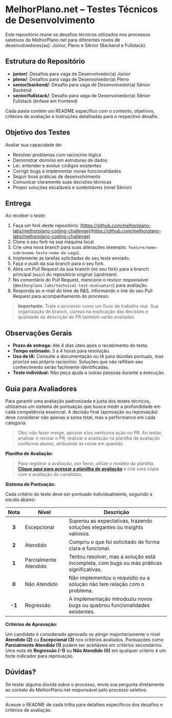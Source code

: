 # MelhorPlano.net – Testes Técnicos de Desenvolvimento

Este repositório reúne os desafios técnicos utilizados nos processos seletivos do MelhorPlano.net para diferentes níveis de desenvolvedores(as): Júnior, Pleno e Sênior (Backend e Fullstack).

## Estrutura do Repositório

- **junior/**: Desafios para vaga de Desenvolvedor(a) Júnior
- **pleno/**: Desafios para vaga de Desenvolvedor(a) Pleno
- **senior/backend/**: Desafio para vaga de Desenvolvedor(a) Sênior Backend
- **senior/fullstack/**: Desafio para vaga de Desenvolvedor(a) Sênior Fullstack (ênfase em frontend)

Cada pasta contém um README específico com o contexto, objetivos, critérios de avaliação e instruções detalhadas para o respectivo desafio.

## Objetivo dos Testes

Avaliar sua capacidade de:

- Resolver problemas com raciocínio lógico
- Demonstrar domínio em estruturas de dados
- Ler, entender e evoluir códigos existentes
- Corrigir bugs e implementar novas funcionalidades
- Seguir boas práticas de desenvolvimento
- Comunicar claramente suas decisões técnicas
- Propor soluções escaláveis e sustentáveis (nível Sênior)

## Entrega

Ao receber o teste:

1. Faça um fork deste repositório: [https://github.com/melhorplano-labs/melhorplano-coding-challenge](https://github.com/melhorplano-labs/melhorplano-coding-challenge)
2. Clone o seu fork na sua máquina local.
3. Crie uma nova branch para suas alterações (exemplo: `feature/nome-sobrenome-teste-nome-da-vaga`).
4. Implemente as tarefas solicitadas do seu teste enviado.
5. Faça o push da sua branch para o seu fork.
6. Abra um Pull Request da sua branch (no seu fork) para a branch principal (`main`) do repositório original (upstream).
7. No comentário do Pull Request, mencione o revisor responsável (`@melhorplano-labs/technical-test-evaluators`) para avaliação.
8. Responda ao e-mail do time de R&S, informando o link do seu Pull Request para acompanhamento do processo.

> **Importante:**
> Trate o processo como um fluxo de trabalho real. Sua organização de branch, clareza na explicação das decisões e qualidade da descrição do PR também serão avaliadas.

## Observações Gerais

- **Prazo de entrega:** Até 4 dias úteis após o recebimento do teste.
- **Tempo estimado:** 3 a 4 horas para resolução.
- **Uso de IA:** Consulte a documentação ou IA para dúvidas pontuais, mas priorize seu próprio raciocínio. Soluções que não reflitam seu conhecimento serão facilmente identificadas.
- **Teste individual:** Não peça ajuda a outras pessoas durante a execução.

## Guia para Avaliadores

Para garantir uma avaliação padronizada e justa dos testes técnicos, utilizamos um sistema de pontuação que busca medir a profundidade em cada competência essencial. A decisão final (aprovação ou reprovação) deve considerar não apenas a soma total, mas a performance em cada categoria.

> Obs: não fazer merge, aprovar e/ou nenhuma ação no PR. Ao testar, analisar e revisar o PR, realizar a avaliação na planilha de avaliação conforme abaixo, atribuindo as notas em questão.

**Planilha de Avaliação:**

> Para registrar a avaliação, por favor, utilize o modelo da planilha. [**Clique aqui para acessar a planilha de avaliação**](https://docs.google.com/spreadsheets/d/1EnDMUBymhQImBNOzvUPRugtGvsX98mxSY0Zn9YdgxAc/edit?usp=sharing) e crie uma cópia com a avaliação do candidato.

**Sistema de Pontuação:**

Cada critério do teste deve ser pontuado individualmente, seguindo a escala abaixo:

|  Nota  | Nível                 | Descrição                                                                                |
| :----: | --------------------- | ---------------------------------------------------------------------------------------- |
| **3**  | Excepcional           | Superou as expectativas, trazendo soluções elegantes ou insights valiosos.               |
| **2**  | Atendido              | Cumpriu o que foi solicitado de forma clara e funcional.                                 |
| **1**  | Parcialmente Atendido | Tentou resolver, mas a solução está incompleta, com bugs ou más práticas significativas. |
| **0**  | Não Atendido          | Não implementou o requisito ou a solução não tem relação com o problema.                 |
| **-1** | Regressão             | A implementação introduziu novos bugs ou quebrou funcionalidades existentes.             |

**Critérios de Aprovação:**

Um candidato é considerado aprovado se atingir majoritariamente o nível **Atendido (2)** ou **Excepcional (3)** nos critérios avaliados. Pontuações como **Parcialmente Atendido (1)** podem ser aceitáveis em critérios secundários. Uma nota de **Regressão (-1)** ou **Não Atendido (0)** em qualquer critério é um forte indicador para reprovação.

## Dúvidas?

Se restar alguma dúvida sobre o processo, envie sua pergunta diretamente ao contato do MelhorPlano.net responsável pelo processo seletivo.

---

Acesse o README de cada trilha para detalhes específicos dos desafios e critérios de avaliação.
